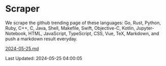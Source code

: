 # Scraper

We scrape the github trending page of these languages: Go, Rust, Python, Ruby, C++, C, Java, Shell, Makefile, Swift, Objective-C, Kotlin, Jupyter-Notebook, HTML, JavaScript, TypeScript, CSS, Vue, TeX, Markdown, and push a markdown result everyday.

[2024-05-25.md](https://github.com/yangwenmai/github-trending-backup/blob/master/2024-05-25.md)

Last Updated: 2024-05-25 04:00:05